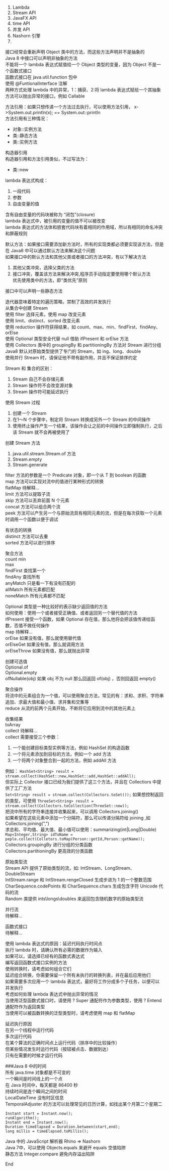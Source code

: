 1. Lambda  
2. Stream API  
3. JavaFX API  
4. time API   
5. 并发 API  
6. Nashorn 引擎  
7.   


接口经常会重新声明 Object 类中的方法，而这些方法声明并不是抽象的   
Java 8 中接口可以声明非抽象的方法   
不能将一个 lambda 表达式赋值给一个 Object 类型的变量，因为 Object 不是一个函数式接口   
函数式接口在 java.util.function 包中   
使用 @FuntionalInterface 注解   
两种方式处理 lambda 中的异常，1：捕获、2:将 lambda 表达式赋给一个其抽象方法可以抛出异常的接口，例如 Callable   

方法引用：如果只想传递一个方法过去执行，可以使用方法引用， x->System.out.println(x); == System.out::println   
方法引用有三种情况：    
- 对象::实例方法   
- 类::静态方法     
- 类::实例方法   

构造器引用   
构造器引用和方法引用类似，不过写法为：   
- 类::new    

lambda 表达式构成：   
1. 一段代码   
2. 参数     
3. 自由变量的值   

含有自由变量的代码块被称为 “闭包”(closure)   
lambda 表达式中，被引用的变量的值不可以被改变   
lambda 表达式的方法体和嵌套代码块有着相同的作用域，所以有相同的命名冲突和屏蔽规则   

默认方法：如果接口需要添加新方法时，所有的实现类都必须要实现该方法，但是在 Java8 中可以通过默认方法来解决这个问题   
如果接口中的默认方法和其他父类或者接口的方法冲突，有以下解决方法   
1. 其他父类冲突，选择父类的方法   
2. 接口冲突，覆盖该方法来解决冲突,程序员手动指定要使用哪个默认方法   
优先使用类中的方法，即“类优先”原则   

接口中可以声明一些静态方法   

迭代器意味着特定的遍历策略，禁制了高效的并发执行    
从集合中创建 Stream   
使用 filter 选择元素，使用 map 改变元素      
使用 limit、distinct、sorted 改变元素   
使用 reduction 操作符获得结果，如 count、max、min、findFirst、findAny、orElse   
使用 Optional 类型安全代替 null 借助 ifPresent 和 orElse 方法   
使用 Collectors 类中的 groupingBy 和 partitioningBy 方法对 Stream 进行分组   
Java8 默认对原始类型提供了专门的 Stream，如 ing、long、double   
使用并行 Stream 时，请保证他不带有副作用，并且不保证排序约定   

Stream 和 集合的区别：  
1. Stream 自己不会存储元素
2. Stream 操作符不会改变源对象
3. Stream 操作符可能延迟执行

使用 Stream 过程   
1. 创建一个 Stream
2. 在1～N 个步骤中，制定将 Stream 转换成另外一个 Stream 的中间操作
3. 使用终止操作产生一个结果，该操作会让之前的中间操作立即强制执行，之后该 Stream 就不会再被使用了

创建 Stream 方法
1. java.util.stream.Stream.of 方法
2. Stream.empty
3. Stream.generate


filter 方法的参数是一个 Predicate<T> 对象，即一个从 T 到 boolean 的函数   
map 方法可以实现对流中的值进行某种形式的转换   
flatMap 待解释...   
limit 方法可以提取子流   
skip 方法可以丢弃前面 N 个元素   
concat 方法可以组合两个流   
peek 方法可以产生另一个与原始流具有相同元素的流，但是在每次获取一个元素时调用一个函数以便于调试  

有状态的转换   
distinct 方法可以去重   
sorted 方法可以进行排序   

聚合方法  
count 
min   
max   
findFirst 查找第一个   
findAny 查找所有   
anyMatch  只是看一下有没有匹配的   
allMatch  所有元素都匹配   
noneMatch  所有元素都不匹配   

Optional 类型是一种比较好的表示缺少返回值的方法      
如何使用：使用一个或者接受正确值、或者返回另一个替代值的方法   
ifPresent 接受一个函数，如果 Optional 存在值，那么他将会把该值传递给函数，否值不做任何操作   
map 待解释...   
orElse  如果没有值，那么就使用替代值   
orElseGet 如果没有值，那么就调用方法  
orElseThrow 如果没有值，那么就抛出异常   

创建可选值  
Optional.of   
Optional.empty   
ofNullable(obj)  如果 obj 不为 null 那么回返回 of(obj) ，否则回返回 empty()   

聚合操作    
将流中的元素组合为一个值，可以使用聚合方法，常见的有：求和、求积、字符串追加、求最大值和最小值、求并集和交集等      
reduce 从流的前两个元素开始，不断将它应用到流中的其他元素上   

收集结果   
toArray    
collect  待解释...   
collect 需要接受三个参数：  
1. 一个能创建目标类型实例等方法，例如 HashSet 的构造函数   
2. 一个将元素添加到目标的方法，例如一个 add 方法  
3. 一个将两个对象整合到一起的方法，例如 addAll 方法    

例如： ```HashSet<String> result = stream.collect(HashSet::new,HashSet::add,HashSet::addAll);```   
但实际上 Collector 接口已经为我们提供了这三个方法，并且在 Collectiors 中提供了工厂方法  
```Set<String> result = stream.collect(Collectors.toSet());```   如果想控制返回的类型，可使用  ```ThreeSet<String> result = stream.collect(Collectors.toCollection(ThreeSet::new));```   
把流中所有的字符串连接并收集起来，可以调用 Collectors.joining()   
如果希望在这些元素中添加一个分隔符，那么可以传递分隔符给 joining ,如 Collectors.joining(",")   
求总和、平均值、最大值、最小值可以使用：summarizing(int|Long|Double)     
```Map<Integer,String> idToName = peple.collect(Colletors.toMap(Person::getId,Person::getName));```   
Collectors.groupingBy 进行分组的分类函数   
Collectors.partitioningBy 更高效的分类函数  


原始类型流   
Stream API 提供了原始类型的流，如: IntStream、LongStream、DoubleStream   
IntStream.range  和 IntStream.rengeClosed  生成步进为 1 的一个整数范围   
CharSequence.codePoints 和 CharSequence.chars 生成包含字符 Unicode 代码的流  
Random 类提供 ints\longs\doubles 来返回包含随机数字的原始类型流   

并行流  
待解释...   

函数式接口   
待解释...   

使用 lambda 表达式的原因：延迟代码执行时间点   
执行 lambda 时，请确认所有必需的数据作为输入   
如果可以，请选择已经有的函数式表达式   
编写返回函数式接口实例的方法   
使用转换时，请考虑如何组合它们   
延迟组合转换，你需要保留一个所有未执行的转换列表，并在最后应用他们     
如果需要多次应用一个 lambda 表达式，最好将工作分成多个子任务，以便可以并发执行   
考虑如何处理 lambda 表达式中抛出异常的情况    
当使用泛型函数式接口时，请使用 ? Super 通配符作为参数类型，使用 ? Entend 通配符作为返回类型    
当使用可以被函数转换的泛型类型时，请考虑使用 map 和 flatMap   

延迟执行原因  
在另一个线程中运行代码   
多次运行代码   
在某个算法的正确时间点上运行代码（排序中的比较操作）   
但某些情况发生时运行代码（按钮被点击、数据到达）   
只有在需要的时候才运行代码   




###Java 8 中的时间    
所有 java.time 对象都是不可变的   
一个瞬间是时间线上的一个点   
在 Java 时间中，每天都是 86400 秒   
持续时间是连个瞬间之间的时间   
LocalDateTime 没有时区信息    
TemporalAdjuster   的方法可以处理常见的日历计算，如找出某个月第二个星期二   

```
Instant start = Instant.now();
runAlgorithm();
Instant end = Instant.now();
Duration timeElapsed = Duration.between(start,end);
long millis = timeElapsed.toMillis();
```    



Java 中的 JavaScript 解析器 Rhino => Nashorn     
Java 7中，可以使用 Objects.equals 来避开 equals 空值陷阱   
静态方法 Integer.compare  避免内存溢出陷阱   


End